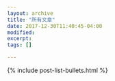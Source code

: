 ```yaml
---
layout: archive
title: "所有文章"
date: 2017-12-30T11:40:45-04:00
modified:
excerpt: 
tags: []

---
```


{% include post-list-bullets.html %}

<!-- /.tiles -->
